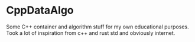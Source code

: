 # CppDataAlgo

Some C++ container and algorithm stuff for my own educational purposes.
Took a lot of inspiration from c++ and rust std and obviously internet.
